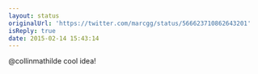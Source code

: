 ```yaml
---
layout: status
originalUrl: 'https://twitter.com/marcgg/status/566623710862643201'
isReply: true
date: 2015-02-14 15:43:14
---
```


@collinmathilde cool idea!
